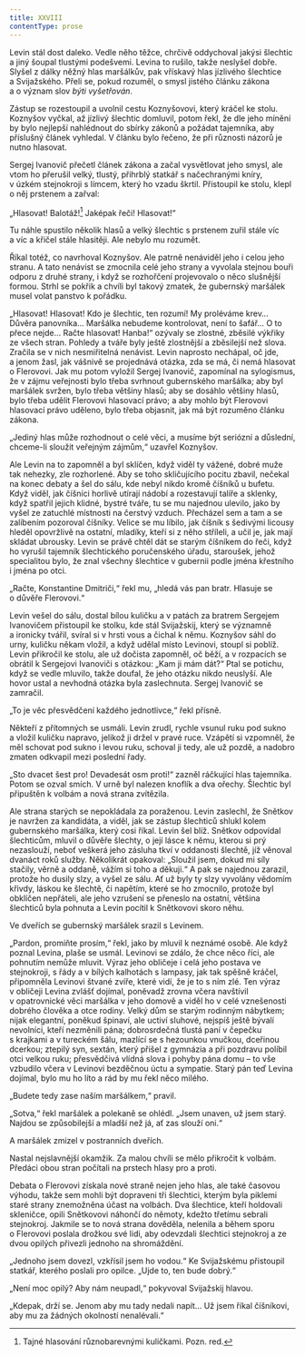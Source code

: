 ```yaml
---
title: XXVIII
contentType: prose
---
```


Levin stál dost daleko. Vedle něho těžce, chrčivě oddychoval jakýsi šlechtic a jiný šoupal tlustými podešvemi. Levina to rušilo, takže neslyšel dobře. Slyšel z dálky něžný hlas maršálkův, pak vřískavý hlas jízlivého šlechtice a Svijažského. Přeli se, pokud rozuměl, o smysl jistého článku zákona a o význam slov _býti vyšetřován_.

Zástup se rozestoupil a uvolnil cestu Koznyšovovi, který kráčel ke stolu. Koznyšov vyčkal, až jízlivý šlechtic domluvil, potom řekl, že dle jeho mínění by bylo nejlepší nahlédnout do sbírky zákonů a požádat tajemníka, aby příslušný článek vyhledal. V článku bylo řečeno, že při různosti názorů je nutno hlasovat.

Sergej Ivanovič přečetl článek zákona a začal vysvětlovat jeho smysl, ale vtom ho přerušil velký, tlustý, přihrblý statkář s načechranými kníry, v úzkém stejnokroji s límcem, který ho vzadu škrtil. Přistoupil ke stolu, klepl o něj prstenem a zařval:

„Hlasovat! Balotáž![^40] Jaképak řeči! Hlasovat!“

Tu náhle spustilo několik hlasů a velký šlechtic s prstenem zuřil stále víc a víc a křičel stále hlasitěji. Ale nebylo mu rozumět.

Říkal totéž, co navrhoval Koznyšov. Ale patrně nenáviděl jeho i celou jeho stranu. A tato nenávist se zmocnila celé jeho strany a vyvolala stejnou bouři odporu z druhé strany, i když se rozhořčení projevovalo o něco slušnější formou. Strhl se pokřik a chvíli byl takový zmatek, že gubernský maršálek musel volat panstvo k pořádku.

„Hlasovat! Hlasovat! Kdo je šlechtic, ten rozumí! My proléváme krev… Důvěra panovníka… Maršálka nebudeme kontrolovat, není to šafář… O to přece nejde… Račte hlasovat! Hanba!“ ozývaly se zlostné, zběsilé výkřiky ze všech stran. Pohledy a tváře byly ještě zlostnější a zběsilejší než slova. Zračila se v nich nesmiřitelná nenávist. Levin naprosto nechápal, oč jde, a jenom žasl, jak vášnivě se projednává otázka, zda se má, či nemá hlasovat o Flerovovi. Jak mu potom vyložil Sergej Ivanovič, zapomínal na sylogismus, že v zájmu veřejnosti bylo třeba svrhnout gubernského maršálka; aby byl maršálek svržen, bylo třeba většiny hlasů; aby se dosáhlo většiny hlasů, bylo třeba udělit Flerovovi hlasovací právo; a aby mohlo být Flerovovi hlasovací právo uděleno, bylo třeba objasnit, jak má být rozuměno článku zákona.

„Jediný hlas může rozhodnout o celé věci, a musíme být seriózní a důslední, chceme-li sloužit veřejným zájmům,“ uzavřel Koznyšov.

Ale Levin na to zapomněl a byl sklíčen, když viděl ty vážené, dobré muže tak nehezky, zle rozhorlené. Aby se toho skličujícího pocitu zbavil, nečekal na konec debaty a šel do sálu, kde nebyl nikdo kromě číšníků u bufetu. Když viděl, jak číšníci horlivě utírají nádobí a rozestavují talíře a sklenky, když spatřil jejich klidné, bystré tváře, tu se mu najednou ulevilo, jako by vyšel ze zatuchlé místnosti na čerstvý vzduch. Přecházel sem a tam a se zalíbením pozoroval číšníky. Velice se mu líbilo, jak číšník s šedivými licousy hleděl opovržlivě na ostatní, mladíky, kteří si z něho stříleli, a učil je, jak mají skládat ubrousky. Levin se právě chtěl dát se starým číšníkem do řeči, když ho vyrušil tajemník šlechtického poručenského úřadu, staroušek, jehož specialitou bylo, že znal všechny šlechtice v gubernii podle jména křestního i jména po otci.

„Račte, Konstantine Dmitriči,“ řekl mu, „hledá vás pan bratr. Hlasuje se o důvěře Flerovovi.“

Levin vešel do sálu, dostal bílou kuličku a v patách za bratrem Sergejem Ivanovičem přistoupil ke stolku, kde stál Svijažskij, který se významně a ironicky tvářil, svíral si v hrsti vous a čichal k němu. Koznyšov sáhl do urny, kuličku někam vložil, a když udělal místo Levinovi, stoupl si poblíž. Levin přikročil ke stolu, ale už dočista zapomněl, oč běží, a v rozpacích se obrátil k Sergejovi Ivanoviči s otázkou: „Kam ji mám dát?“ Ptal se potichu, když se vedle mluvilo, takže doufal, že jeho otázku nikdo neuslyší. Ale hovor ustal a nevhodná otázka byla zaslechnuta. Sergej Ivanovič se zamračil.

„To je věc přesvědčení každého jednotlivce,“ řekl přísně.

Někteří z přítomných se usmáli. Levin zrudl, rychle vsunul ruku pod sukno a vložil kuličku napravo, jelikož ji držel v pravé ruce. Vzápětí si vzpomněl, že měl schovat pod sukno i levou ruku, schoval ji tedy, ale už pozdě, a nadobro zmaten odkvapil mezi poslední řady.

„Sto dvacet šest pro! Devadesát osm proti!“ zazněl ráčkující hlas tajemníka. Potom se ozval smích. V urně byl nalezen knoflík a dva ořechy. Šlechtic byl připuštěn k volbám a nová strana zvítězila.

Ale strana starých se nepokládala za poraženou. Levin zaslechl, že Snětkov je navržen za kandidáta, a viděl, jak se zástup šlechticů shlukl kolem gubernského maršálka, který cosi říkal. Levin šel blíž. Snětkov odpovídal šlechticům, mluvil o důvěře šlechty, o její lásce k němu, kterou si prý nezaslouží, neboť veškerá jeho zásluha tkví v oddanosti šlechtě, jíž věnoval dvanáct roků služby. Několikrát opakoval: „Sloužil jsem, dokud mi síly stačily, věrně a oddaně, vážím si toho a děkuji.“ A pak se najednou zarazil, protože ho dusily slzy, a vyšel ze sálu. Ať už byly ty slzy vyvolány vědomím křivdy, láskou ke šlechtě, či napětím, které se ho zmocnilo, protože byl obklíčen nepřáteli, ale jeho vzrušení se přeneslo na ostatní, většina šlechticů byla pohnuta a Levin pocítil k Snětkovovi skoro něhu.

Ve dveřích se gubernský maršálek srazil s Levinem.

„Pardon, promiňte prosím,“ řekl, jako by mluvil k neznámé osobě. Ale když poznal Levina, plaše se usmál. Levinovi se zdálo, že chce něco říci, ale pohnutím nemůže mluvit. Výraz jeho obličeje i celá jeho postava ve stejnokroji, s řády a v bílých kalhotách s lampasy, jak tak spěšně kráčel, připomněla Levinovi štvané zvíře, které vidí, že je to s ním zlé. Ten výraz v obličeji Levina zvlášť dojímal, poněvadž zrovna včera navštívil v opatrovnické věci maršálka v jeho domově a viděl ho v celé vznešenosti dobrého člověka a otce rodiny. Velký dům se starým rodinným nábytkem; nijak elegantní, poněkud špinaví, ale uctiví sluhové, nejspíš ještě bývalí nevolníci, kteří nezměnili pána; dobrosrdečná tlustá paní v čepečku s krajkami a v tureckém šálu, mazlící se s hezounkou vnučkou, dceřinou dcerkou; ztepilý syn, sextán, který přišel z gymnázia a při pozdravu políbil otci velkou ruku; přesvědčivá vlídná slova i pohyby pána domu – to vše vzbudilo včera v Levinovi bezděčnou úctu a sympatie. Starý pán teď Levina dojímal, bylo mu ho líto a rád by mu řekl něco milého.

„Budete tedy zase naším maršálkem,“ pravil.

„Sotva,“ řekl maršálek a polekaně se ohlédl. „Jsem unaven, už jsem starý. Najdou se způsobilejší a mladší než já, ať zas slouží oni.“

A maršálek zmizel v postranních dveřích.

Nastal nejslavnější okamžik. Za malou chvíli se mělo přikročit k volbám. Předáci obou stran počítali na prstech hlasy pro a proti.

Debata o Flerovovi získala nové straně nejen jeho hlas, ale také časovou výhodu, takže sem mohli být dopraveni tři šlechtici, kterým byla piklemi staré strany znemožněna účast na volbách. Dva šlechtice, kteří holdovali skleničce, opili Snětkovovi náhončí do němoty, kdežto třetímu sebrali stejnokroj. Jakmile se to nová strana dověděla, nelenila a během sporu o Flerovovi poslala drožkou své lidi, aby odevzdali šlechtici stejnokroj a ze dvou opilých přivezli jednoho na shromáždění.

„Jednoho jsem dovezl, vzkřísil jsem ho vodou.“ Ke Svijažskému přistoupil statkář, kterého poslali pro opilce. „Ujde to, ten bude dobrý.“

„Není moc opilý? Aby nám neupadl,“ pokyvoval Svijažskij hlavou.

„Kdepak, drží se. Jenom aby mu tady nedali napít… Už jsem říkal číšníkovi, aby mu za žádných okolností nenalévali.“

  

[^40]: Tajné hlasování různobarevnými kuličkami. Pozn. red.
